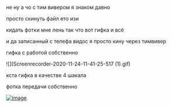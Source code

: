 не ну а чо с тим вивером я знаком давно 

просто скинуть файл ето изи
  
  
кидать фотки мне лень так что вот гифка и всё


и да записанный с телефа видос я просто кину через тимвивер 


гифка с работой собственно

![](Screenrecorder-2020-11-24-11-41-25-517 (1).gif)


кста гифка в качестве 4 шакала

фотка передачи собственно 


<a href="https://imgbb.com/"><img src="https://i.ibb.co/zscDypP/image.png" alt="image" border="0"></a>


